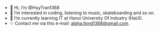 - 👋 Hi, I’m @HuyTran1368
- 👀 I’m interested in coding, listening to music, skateboarding and so on.
- 🌱 I’m currently learning IT at Hanoi University Of Industry (HaUI).
- ✨ Contact me via this e-mail: alpha.lloyd1368@gmail.com.

<!---
HuyTran1368/HuyTran1368 is a ✨ special ✨ repository because its `README.md` (this file) appears on your GitHub profile.
You can click the Preview link to take a look at your changes.
--->
